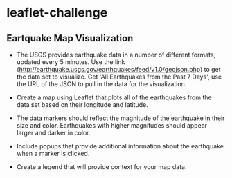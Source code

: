 # leaflet-challenge

## Eartquake Map Visualization


* The USGS provides earthquake data in a number of different formats, updated every 5 minutes. Use the link (http://earthquake.usgs.gov/earthquakes/feed/v1.0/geojson.php) to get the data set to visualize. Get 'All Earthquakes from the Past 7 Days', use the URL of the JSON to pull in the data for the visualization.

* Create a map using Leaflet that plots all of the earthquakes from the data set based on their longitude and latitude.

* The data markers should reflect the magnitude of the earthquake in their size and color. Earthquakes with higher magnitudes should appear larger and darker in color.

* Include popups that provide additional information about the earthquake when a marker is clicked.

* Create a legend that will provide context for your map data.

